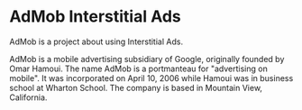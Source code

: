 # AdMob Interstitial Ads 
AdMob is a project about using Interstitial Ads.

AdMob is a mobile advertising subsidiary of Google, originally founded by Omar Hamoui. The name AdMob is a portmanteau for "advertising on mobile". It was incorporated on April 10, 2006 while Hamoui was in business school at Wharton School. The company is based in Mountain View, California.
